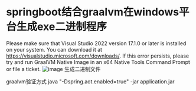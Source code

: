 # springboot结合graalvm在windows平台生成exe二进制程序
Please make sure that Visual Studio 2022 version 17.1.0 or later is installed on your system. You can download it at https://visualstudio.microsoft.com/downloads/. If this error persists, please try and run GraalVM Native Image in an x64 Native Tools Command Prompt or file a ticket.
![image](https://github.com/user-attachments/assets/bdb50582-8894-48e9-8381-e4079750fb91)
生成二进制文件


graalvm验证方式
java "-Dspring.aot.enabled=true" -jar application.jar
